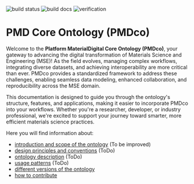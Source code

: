 ![build status](https://github.com/ISE-FIZKarlsruhe/nfdicore/actions/workflows/qc.yml/badge.svg)
![build docs](https://github.com/ISE-FIZKarlsruhe/nfdicore/actions/workflows/update-docs.yml/badge.svg)
![verification](https://github.com/ISE-FIZKarlsruhe/nfdicore/actions/workflows/verification.yml/badge.svg)

# PMD Core Ontology (PMDco)

Welcome to the **Platform MaterialDigital Core Ontology (PMDco)**, your gateway to advancing the digital transformation of Materials Science and Engineering (MSE)! As the field evolves, managing complex workflows, integrating diverse datasets, and achieving interoperability are more critical than ever. PMDco provides a standardized framework to address these challenges, enabling seamless data modeling, enhanced collaboration, and reproducibility across the MSE domain.

This documentation is designed to guide you through the ontology's structure, features, and applications, making it easier to incorporate PMDco into your workflows. Whether you're a researcher, developer, or industry professional, we're excited to support your journey toward smarter, more efficient materials science practices.

Here you will find information about:

- [introduction and scope of the ontology](intro.md) (To be improved)
- [design principles and conventions](design.md) (ToDo)
- [ontology description](ontology.md)  (ToDo)
- [usage patterns](patterns.md)  (ToDo)
- [different versions of the ontology](versions.md)
- [how to contribute](contributing.md)

